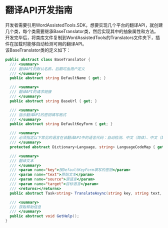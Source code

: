 ﻿# 翻译API开发指南
开发者需要引用WordAssistedTools.SDK，想要实现几个平台的翻译API，就创建几个类，每个类需要继承BaseTranslator类，然后实现其中的抽象属性和方法。  
开发完毕后，将类库文件复制到WordAssistedTools的Translators文件夹下，插件在加载时能够自动检测可用的翻译API。  
该BaseTranslator类的定义如下：  
```cs
public abstract class BaseTranslator {
  /// <summary>
  /// 翻译API的默认名称，后期可由用户定义
  /// </summary>
  public abstract string DefaultName { get; }

  /// <summary>
  /// 翻译API的请求链接
  /// </summary>
  public abstract string BaseUrl { get; }

  /// <summary>
  /// 指示翻译API的密钥填写格式
  /// </summary>
  public abstract string DefaultKeyForm { get; }

  /// <summary>
  /// 必须指定以下常见的语言在该翻译API中的语言代码：自动检测、中文（简体）、中文（繁体）、英语、法语、俄语、西班牙语、德语、日语、韩语、阿拉伯语、葡萄牙语
  /// </summary>
  protected abstract Dictionary<Language, string> LanguageCodeMap { get; }

  /// <summary>
  /// 翻译文本
  /// </summary>
  /// <param name="key">按DefaultKeyForm填写的密钥</param>
  /// <param name="text">原始文本</param>
  /// <param name="source">源语言</param>
  /// <param name="target">目标语言</param>
  /// <returns></returns>
  public abstract Task<string> TranslateAsync(string key, string text, Language source, Language target);

  /// <summary>
  /// 获取帮助信息
  /// </summary>
  public abstract void GetHelp();
}
```

